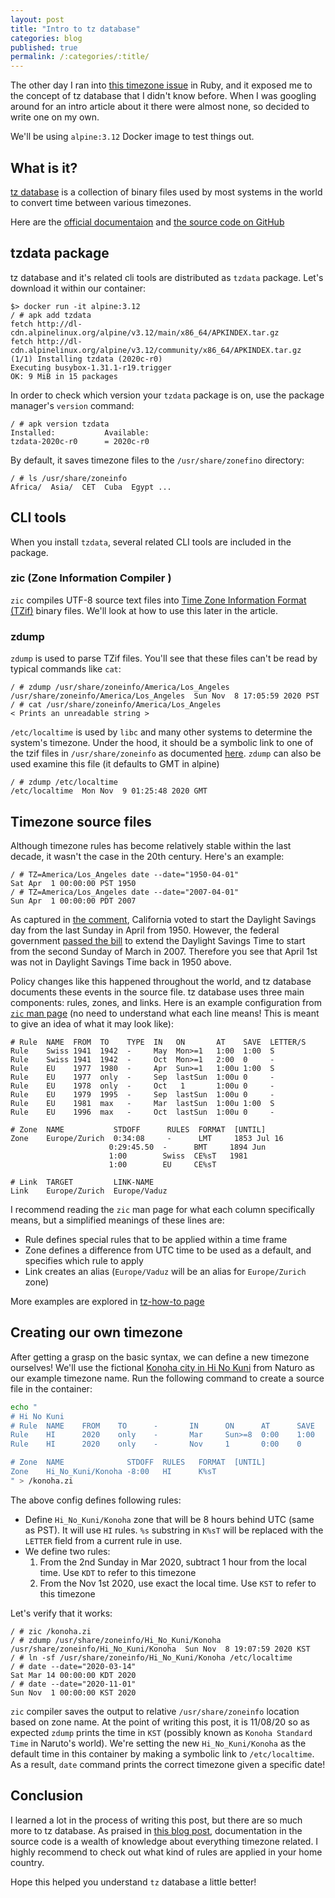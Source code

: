 ```yaml
---
layout: post
title: "Intro to tz database"
categories: blog
published: true
permalink: /:categories/:title/
---
```


The other day I ran into [this timezone issue](https://github.com/tzinfo/tzinfo/issues/120) in Ruby, and it exposed me to the concept of tz database that I didn't know before. When I was googling around for an intro article about it there were almost none, so decided to write one on my own.

We'll be using `alpine:3.12` Docker image to test things out.

## What is it?

[tz database](https://en.wikipedia.org/wiki/Tz_database) is a collection of binary files used by most systems in the world to convert time between various timezones.

Here are the [official documentaion](https://data.iana.org/time-zones/tz-link.html) and [the source code on GitHub](https://github.com/eggert/tz)

## tzdata package

tz database and it's related cli tools are distributed as `tzdata` package. Let's download it within our container:

```
$> docker run -it alpine:3.12
/ # apk add tzdata
fetch http://dl-cdn.alpinelinux.org/alpine/v3.12/main/x86_64/APKINDEX.tar.gz
fetch http://dl-cdn.alpinelinux.org/alpine/v3.12/community/x86_64/APKINDEX.tar.gz
(1/1) Installing tzdata (2020c-r0)
Executing busybox-1.31.1-r19.trigger
OK: 9 MiB in 15 packages
```

In order to check which version your `tzdata` package is on, use the package manager's `version` command:

```
/ # apk version tzdata
Installed:           Available:
tzdata-2020c-r0      = 2020c-r0
```

By default, it saves timezone files to the `/usr/share/zonefino` directory:

```
/ # ls /usr/share/zoneinfo
Africa/  Asia/  CET  Cuba  Egypt ...
```

## CLI tools

When you install `tzdata`, several related CLI tools are included in the package.

### zic (Zone Information Compiler )

`zic` compiles UTF-8 source text files into [Time Zone Information Format (TZif)](https://man7.org/linux/man-pages/man5/tzfile.5.html
) binary files. We'll look at how to use this later in the article.

### zdump

`zdump` is used to parse TZif files. You'll see that these files can't be read by typical commands like `cat`:

```
/ # zdump /usr/share/zoneinfo/America/Los_Angeles
/usr/share/zoneinfo/America/Los_Angeles  Sun Nov  8 17:05:59 2020 PST
/ # cat /usr/share/zoneinfo/America/Los_Angeles
< Prints an unreadable string >
```

`/etc/localtime` is used by `libc` and many other systems to determine the system's timezone. Under the hood, it should be a symbolic link to one of the tzif files in `/usr/share/zoneinfo` as documented [here](https://www.freedesktop.org/software/systemd/man/localtime.html). `zdump` can also be used examine this file (it defaults to GMT in alpine)

```
/ # zdump /etc/localtime
/etc/localtime  Mon Nov  9 01:25:48 2020 GMT
```

## Timezone source files

Although timezone rules has become relatively stable within the last decade, it wasn't the case in the 20th century. Here's an example:

```
/ # TZ=America/Los_Angeles date --date="1950-04-01"
Sat Apr  1 00:00:00 PST 1950
/ # TZ=America/Los_Angeles date --date="2007-04-01"
Sun Apr  1 00:00:00 PDT 2007
```

As captured in [the comment](https://github.com/eggert/tz/blob/beba17f43925823308c6f7f0d5ca9b52d00d351f/northamerica#L525), California voted to start the Daylight Savings day from the last Sunday in April from 1950. However, the federal government [passed the bill](https://en.wikipedia.org/wiki/Daylight_saving_time_in_the_United_States#2005%E2%80%932009:_Second_extension) to extend the Daylight Savings Time to start from the second Sunday of March in 2007. Therefore you see that April 1st was not in Daylight Savings Time back in 1950 above.

Policy changes like this happened throughout the world, and tz database documents these events in the source file. tz database uses three main components: rules, zones, and links. Here is an example configuration from [`zic` man page](https://man7.org/linux/man-pages/man8/zic.8.html) (no need to understand what each line means! This is meant to give an idea of what it may look like):

```
# Rule  NAME  FROM  TO    TYPE  IN   ON       AT    SAVE  LETTER/S
Rule    Swiss 1941  1942  -     May  Mon>=1   1:00  1:00  S
Rule    Swiss 1941  1942  -     Oct  Mon>=1   2:00  0     -
Rule    EU    1977  1980  -     Apr  Sun>=1   1:00u 1:00  S
Rule    EU    1977  only  -     Sep  lastSun  1:00u 0     -
Rule    EU    1978  only  -     Oct   1       1:00u 0     -
Rule    EU    1979  1995  -     Sep  lastSun  1:00u 0     -
Rule    EU    1981  max   -     Mar  lastSun  1:00u 1:00  S
Rule    EU    1996  max   -     Oct  lastSun  1:00u 0     -

# Zone  NAME           STDOFF      RULES  FORMAT  [UNTIL]
Zone    Europe/Zurich  0:34:08     -      LMT     1853 Jul 16
                      0:29:45.50  -      BMT     1894 Jun
                      1:00        Swiss  CE%sT   1981
                      1:00        EU     CE%sT

# Link  TARGET         LINK-NAME
Link    Europe/Zurich  Europe/Vaduz
```

I recommend reading the `zic` man page for what each column specifically means, but a simplified meanings of these lines are:
- Rule defines special rules that to be applied within a time frame
- Zone defines a difference from UTC time to be used as a default, and specifies which rule to apply
- Link creates an alias (`Europe/Vaduz` will be an alias for `Europe/Zurich` zone)

More examples are explored in [tz-how-to page](https://data.iana.org/time-zones/tz-how-to.html)

## Creating our own timezone

After getting a grasp on the basic syntax, we can define a new timezone ourselves! We'll use the fictional [Konoha city in Hi No Kuni](https://naruto.fandom.com/wiki/Land_of_Fire) from Naturo as our example timezone name. Run the following command to create a source file in the container:

```sh
echo "
# Hi No Kuni
# Rule  NAME    FROM    TO      -       IN      ON      AT      SAVE    LETTER/S
Rule    HI      2020    only    -       Mar     Sun>=8  0:00    1:00    D
Rule    HI      2020    only    -       Nov     1       0:00    0       S

# Zone  NAME              STDOFF  RULES   FORMAT  [UNTIL]
Zone    Hi_No_Kuni/Konoha -8:00   HI      K%sT
" > /konoha.zi
```

The above config defines following rules:
- Define `Hi_No_Kuni/Konoha` zone that will be 8 hours behind UTC (same as PST). It will use `HI` rules. `%s` substring in `K%sT` will be replaced with the `LETTER` field from a current rule in use.
- We define two rules:
  1. From the 2nd Sunday in Mar 2020, subtract 1 hour from the local time. Use `KDT` to refer to this timezone
  2. From the Nov 1st 2020, use exact the local time. Use `KST` to refer to this timezone

Let's verify that it works:

```
/ # zic /konoha.zi
/ # zdump /usr/share/zoneinfo/Hi_No_Kuni/Konoha
/usr/share/zoneinfo/Hi_No_Kuni/Konoha  Sun Nov  8 19:07:59 2020 KST
/ # ln -sf /usr/share/zoneinfo/Hi_No_Kuni/Konoha /etc/localtime
/ # date --date="2020-03-14"
Sat Mar 14 00:00:00 KDT 2020
/ # date --date="2020-11-01"
Sun Nov  1 00:00:00 KST 2020
```

`zic` compiler saves the output to relative `/usr/share/zoneinfo` location based on zone name. At the point of writing this post, it is 11/08/20 so as expected `zdump` prints the time in `KST` (possibly known as `Konoha Standard Time` in Naruto's world). We're setting the new `Hi_No_Kuni/Konoha` as the default time in this container by making a symbolic link to `/etc/localtime`. As a result, `date` command prints the correct timezone given a specific date!

## Conclusion
I learned a lot in the process of writing this post, but there are so much more to tz database. As praised in [this blog post](https://blog.jonudell.net/2009/10/23/a-literary-appreciation-of-the-olsonzoneinfotz-database/), documentation in the source code is a wealth of knowledge about everything timezone related. I highly recommend to check out what kind of rules are applied in your home country.

Hope this helped you understand `tz` database a little better!
